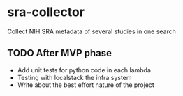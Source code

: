 # sra-collector

Collect NIH SRA metadata of several studies in one search


## TODO After MVP phase
- Add unit tests for python code in each lambda
- Testing with localstack the infra system
- Write about the best effort nature of the project
